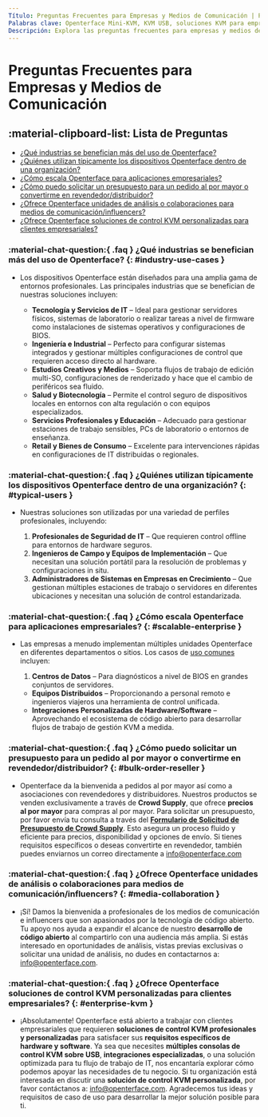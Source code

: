 ```yaml
---
Título: Preguntas Frecuentes para Empresas y Medios de Comunicación | Pedidos al por mayor, Distribuidores y Soluciones KVM Personalizadas  
Palabras clave: Openterface Mini-KVM, KVM USB, soluciones KVM para empresas, pedidos al por mayor, gestión de dispositivos headless, control headless, KVM sobre USB, KVM personalizado, flujo de trabajo de IT, múltiples consolas KVM, gestión remota de dispositivos, interruptor KVM seguro, colaboración de medios de comunicación, unidades de análisis, asociaciones con influencers, venta al por mayor de Crowd Supply  
Descripción: Explora las preguntas frecuentes para empresas y medios de comunicación sobre las soluciones KVM de Openterface, incluyendo pedidos al por mayor, asociaciones con distribuidores y soluciones de control KVM personalizadas. Aprende cómo el Openterface Mini-KVM apoya los flujos de trabajo de IT empresariales con múltiples consolas KVM sobre USB y gestión segura de dispositivos headless También, descubre oportunidades de colaboración mediática para reseñas de productos y asociaciones con influencers.  
---
```


# Preguntas Frecuentes para Empresas y Medios de Comunicación

## :material-clipboard-list: Lista de Preguntas
- [¿Qué industrias se benefician más del uso de Openterface?](#industry-use-cases)
- [¿Quiénes utilizan típicamente los dispositivos Openterface dentro de una organización?](#typical-users)
- [¿Cómo escala Openterface para aplicaciones empresariales?](#scalable-enterprise)
- [¿Cómo puedo solicitar un presupuesto para un pedido al por mayor o convertirme en revendedor/distribuidor?](#bulk-order-reseller)
- [¿Ofrece Openterface unidades de análisis o colaboraciones para medios de comunicación/influencers?](#media-collaboration)  
- [¿Ofrece Openterface soluciones de control KVM personalizadas para clientes empresariales?](#enterprise-kvm)

### :material-chat-question:{ .faq } **¿Qué industrias se benefician más del uso de Openterface?** {: #industry-use-cases }

- Los dispositivos Openterface están diseñados para una amplia gama de entornos profesionales. Las principales industrias que se benefician de nuestras soluciones incluyen:

    - **Tecnología y Servicios de IT** – Ideal para gestionar servidores físicos, sistemas de laboratorio o realizar tareas a nivel de firmware como instalaciones de sistemas operativos y configuraciones de BIOS.
    - **Ingeniería e Industrial** – Perfecto para configurar sistemas integrados y gestionar múltiples configuraciones de control que requieren acceso directo al hardware.
    - **Estudios Creativos y Medios** – Soporta flujos de trabajo de edición multi-SO, configuraciones de renderizado y hace que el cambio de periféricos sea fluido.
    - **Salud y Biotecnología** – Permite el control seguro de dispositivos locales en entornos con alta regulación o con equipos especializados.
    - **Servicios Profesionales y Educación** – Adecuado para gestionar estaciones de trabajo sensibles, PCs de laboratorio o entornos de enseñanza.
    - **Retail y Bienes de Consumo** – Excelente para intervenciones rápidas en configuraciones de IT distribuidas o regionales.

### :material-chat-question:{ .faq } **¿Quiénes utilizan típicamente los dispositivos Openterface dentro de una organización?** {: #typical-users }

- Nuestras soluciones son utilizadas por una variedad de perfiles profesionales, incluyendo:

    1. **Profesionales de Seguridad de IT** – Que requieren control offline para entornos de hardware seguros.
    2. **Ingenieros de Campo y Equipos de Implementación** – Que necesitan una solución portátil para la resolución de problemas y configuraciones in situ.
    3. **Administradores de Sistemas en Empresas en Crecimiento** – Que gestionan múltiples estaciones de trabajo o servidores en diferentes ubicaciones y necesitan una solución de control estandarizada.

### :material-chat-question:{ .faq } **¿Cómo escala Openterface para aplicaciones empresariales?** {: #scalable-enterprise }

- Las empresas a menudo implementan múltiples unidades Openterface en diferentes departamentos o sitios. Los casos de [uso comunes](/use-cases) incluyen:

    1. **Centros de Datos** – Para diagnósticos a nivel de BIOS en grandes conjuntos de servidores.
    - **Equipos Distribuidos** – Proporcionando a personal remoto e ingenieros viajeros una herramienta de control unificada.
    - **Integraciones Personalizadas de Hardware/Software** – Aprovechando el ecosistema de código abierto para desarrollar flujos de trabajo de gestión KVM a medida.


### :material-chat-question:{ .faq } **¿Cómo puedo solicitar un presupuesto para un pedido al por mayor o convertirme en revendedor/distribuidor?** {: #bulk-order-reseller }

- Openterface da la bienvenida a pedidos al por mayor así como a asociaciones con revendedores y distribuidores. Nuestros productos se venden exclusivamente a través de **Crowd Supply**, que ofrece **precios al por mayor** para compras al por mayor. Para solicitar un presupuesto, por favor envía tu consulta a través del **[Formulario de Solicitud de Presupuesto de Crowd Supply](https://www.crowdsupply.com/contact/need-quote)**. Esto asegura un proceso fluido y eficiente para precios, disponibilidad y opciones de envío. Si tienes requisitos específicos o deseas convertirte en revendedor, también puedes enviarnos un correo directamente a [info@openterface.com](mailto:info@openterface.com)

### :material-chat-question:{ .faq } **¿Ofrece Openterface unidades de análisis o colaboraciones para medios de comunicación/influencers?** {: #media-collaboration }

- ¡Sí! Damos la bienvenida a profesionales de los medios de comunicación e influencers que son apasionados por la tecnología de código abierto. Tu apoyo nos ayuda a expandir el alcance de nuestro **desarrollo de código abierto** al compartirlo con una audiencia más amplia. Si estás interesado en oportunidades de análisis, vistas previas exclusivas o solicitar una unidad de análisis, no dudes en contactarnos a: [info@openterface.com](mailto:info@openterface.com).

### :material-chat-question:{ .faq } **¿Ofrece Openterface soluciones de control KVM personalizadas para clientes empresariales?** {: #enterprise-kvm }

- ¡Absolutamente! Openterface está abierto a trabajar con clientes empresariales que requieren **soluciones de control KVM profesionales y personalizadas** para satisfacer sus **requisitos específicos de hardware y software**. Ya sea que necesites **múltiples consolas de control KVM sobre USB**, **integraciones especializadas**, o una solución optimizada para tu flujo de trabajo de IT, nos encantaría explorar cómo podemos apoyar las necesidades de tu negocio. Si tu organización está interesada en discutir una **solución de control KVM personalizada**, por favor contáctanos a: [info@openterface.com](mailto:info@openterface.com). Agradecemos tus ideas y requisitos de caso de uso para desarrollar la mejor solución posible para ti.
